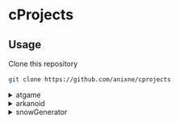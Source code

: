 # cProjects

## Usage
Clone this repository
```bash
git clone https://github.com/anixne/cprojects
```

<details>
<summary>atgame</summary>
  
### Windows
```
bin\atgame.exe
```
### Linux
to run the executable file you will need wine.
```bash
wine bin/atgame.exe
```


### Gameplay
E - exit <br>
W - up <br>
S - down <br>
A - left <br>
D - right. <br>

Enjoy.



![image](./assets/gameplay.png)

### Conclusion
If you have problems or ideas create a new issue.
  </details>
<details>
<summary> arkanoid</summary>
  
### Windows
```
bin\arkanoid.exe
```
### Linux
to run the executable file you will need wine.
```bash
wine bin/arkanoid.exe
```
  
  
 ### Gameplay
Esc - exit <br>
W - start <br>
A - left <br>
D - right. <br>
  
Enjoy.



![image](./assets/arkanoidgp.png)
  </details>
<details>
  <summary>snowGenerator</summary>
### simple snow generator on console:)
  
### Windows
```
bin\genesnow.exe
```
### Linux
to run the executable file you will need wine.
```bash
wine bin/genesnow.exe
```

![image](./assets/snow.png)
  
</details>  
